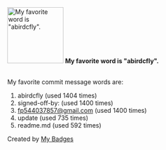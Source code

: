 <img src="https://github.com/my-badges/my-badges/blob/master/src/all-badges/favorite-word/favorite-word.png?raw=true" alt="My favorite word is &quot;abirdcfly&quot;." title="My favorite word is &quot;abirdcfly&quot;." width="128">
<strong>My favorite word is &quot;abirdcfly&quot;.</strong>
<br><br>

My favorite commit message words are:

1. abirdcfly (used 1404 times)
2. signed-off-by: (used 1400 times)
3. <fp544037857@gmail.com> (used 1400 times)
4. update (used 735 times)
5. readme.md (used 592 times)


Created by <a href="https://github.com/my-badges/my-badges">My Badges</a>